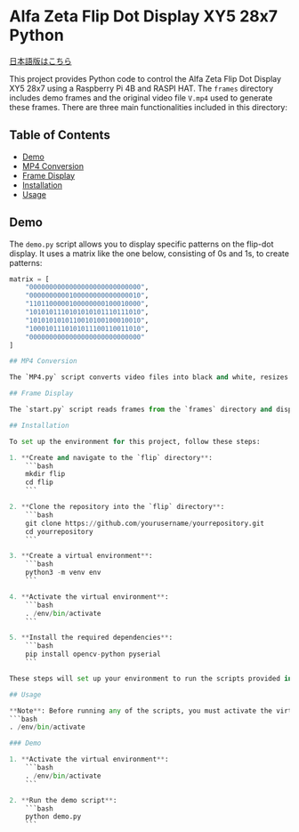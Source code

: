 # Alfa Zeta Flip Dot Display XY5 28x7 Python

[日本語版はこちら](README_JP.md)

This project provides Python code to control the Alfa Zeta Flip Dot Display XY5 28x7 using a Raspberry Pi 4B and RASPI HAT. The `frames` directory includes demo frames and the original video file `V.mp4` used to generate these frames. There are three main functionalities included in this directory:

## Table of Contents

- [Demo](#demo)
- [MP4 Conversion](#mp4-conversion)
- [Frame Display](#frame-display)
- [Installation](#installation)
- [Usage](#usage)


## Demo

The `demo.py` script allows you to display specific patterns on the flip-dot display. It uses a matrix like the one below, consisting of 0s and 1s, to create patterns:

```python
matrix = [
    "0000000000000000000000000000",
    "0000000000100000000000000010",
    "1101100000100000000100010000",
    "1010101110101010101110111010",
    "1010101010110010100100010010",
    "1000101110101011100110011010",
    "0000000000000000000000000000"
]

## MP4 Conversion

The `MP4.py` script converts video files into black and white, resizes them to 28x7, and converts them into frames using OpenCV. These frames are saved into a directory called `frames`.

## Frame Display

The `start.py` script reads frames from the `frames` directory and displays them on the flip-dot display at 15 frames per second.

## Installation

To set up the environment for this project, follow these steps:

1. **Create and navigate to the `flip` directory**:
    ```bash
    mkdir flip
    cd flip
    ```

2. **Clone the repository into the `flip` directory**:
    ```bash
    git clone https://github.com/yourusername/yourrepository.git
    cd yourrepository
    ```

3. **Create a virtual environment**:
    ```bash
    python3 -m venv env
    ```

4. **Activate the virtual environment**:
    ```bash
    . /env/bin/activate
    ```

5. **Install the required dependencies**:
    ```bash
    pip install opencv-python pyserial
    ```

These steps will set up your environment to run the scripts provided in this repository.

## Usage

**Note**: Before running any of the scripts, you must activate the virtual environment:
```bash
. /env/bin/activate

### Demo

1. **Activate the virtual environment**:
    ```bash
    . /env/bin/activate
    ```

2. **Run the demo script**:
    ```bash
    python demo.py
    ```